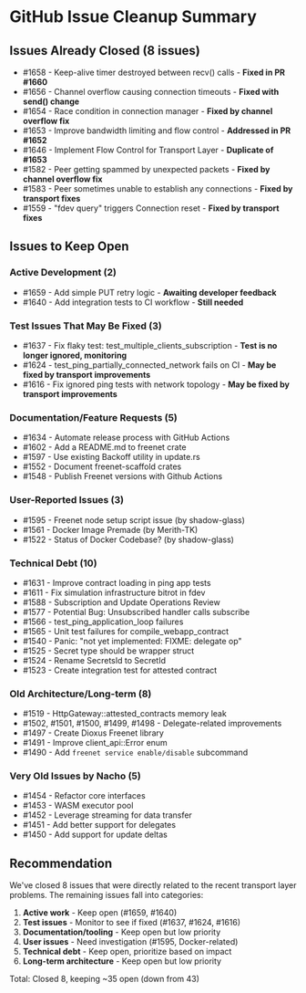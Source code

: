 # GitHub Issue Cleanup Summary

## Issues Already Closed (8 issues)

- #1658 - Keep-alive timer destroyed between recv() calls - **Fixed in PR #1660**
- #1656 - Channel overflow causing connection timeouts - **Fixed with send() change**
- #1654 - Race condition in connection manager - **Fixed by channel overflow fix**
- #1653 - Improve bandwidth limiting and flow control - **Addressed in PR #1652**
- #1646 - Implement Flow Control for Transport Layer - **Duplicate of #1653**
- #1582 - Peer getting spammed by unexpected packets - **Fixed by channel overflow fix**
- #1583 - Peer sometimes unable to establish any connections - **Fixed by transport fixes**
- #1559 - "fdev query" triggers Connection reset - **Fixed by transport fixes**

## Issues to Keep Open

### Active Development (2)

- #1659 - Add simple PUT retry logic - **Awaiting developer feedback**
- #1640 - Add integration tests to CI workflow - **Still needed**

### Test Issues That May Be Fixed (3)

- #1637 - Fix flaky test: test_multiple_clients_subscription - **Test is no longer ignored, monitoring**
- #1624 - test_ping_partially_connected_network fails on CI - **May be fixed by transport improvements**
- #1616 - Fix ignored ping tests with network topology - **May be fixed by transport improvements**

### Documentation/Feature Requests (5)

- #1634 - Automate release process with GitHub Actions
- #1602 - Add a README.md to freenet crate
- #1597 - Use existing Backoff utility in update.rs
- #1552 - Document freenet-scaffold crates
- #1548 - Publish Freenet versions with Github Actions

### User-Reported Issues (3)

- #1595 - Freenet node setup script issue (by shadow-glass)
- #1561 - Docker Image Premade (by Merith-TK)
- #1522 - Status of Docker Codebase? (by shadow-glass)

### Technical Debt (10)

- #1631 - Improve contract loading in ping app tests
- #1611 - Fix simulation infrastructure bitrot in fdev
- #1588 - Subscription and Update Operations Review
- #1577 - Potential Bug: Unsubscribed handler calls subscribe
- #1566 - test_ping_application_loop failures
- #1565 - Unit test failures for compile_webapp_contract
- #1540 - Panic: "not yet implemented: FIXME: delegate op"
- #1525 - Secret type should be wrapper struct
- #1524 - Rename SecretsId to SecretId
- #1523 - Create integration test for attested contract

### Old Architecture/Long-term (8)

- #1519 - HttpGateway::attested_contracts memory leak
- #1502, #1501, #1500, #1499, #1498 - Delegate-related improvements
- #1497 - Create Dioxus Freenet library
- #1491 - Improve client_api::Error enum
- #1490 - Add `freenet service enable/disable` subcommand

### Very Old Issues by Nacho (5)

- #1454 - Refactor core interfaces
- #1453 - WASM executor pool
- #1452 - Leverage streaming for data transfer
- #1451 - Add better support for delegates
- #1450 - Add support for update deltas

## Recommendation

We've closed 8 issues that were directly related to the recent transport layer problems. The remaining issues fall into categories:

1. **Active work** - Keep open (#1659, #1640)
2. **Test issues** - Monitor to see if fixed (#1637, #1624, #1616)
3. **Documentation/tooling** - Keep open but low priority
4. **User issues** - Need investigation (#1595, Docker-related)
5. **Technical debt** - Keep open, prioritize based on impact
6. **Long-term architecture** - Keep open but low priority

Total: Closed 8, keeping ~35 open (down from 43)

